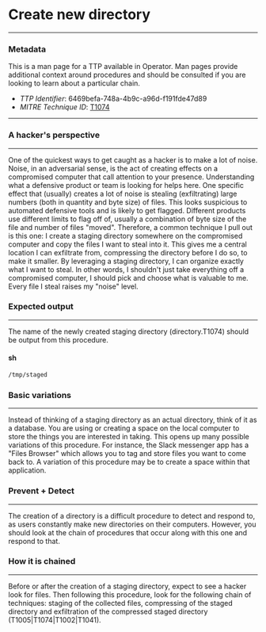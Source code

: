 
# Create new directory

---

### Metadata

This is a man page for a TTP available in Operator. Man pages provide additional context around procedures and should be consulted if you are looking to learn about a particular chain.

- *TTP Identifier*: 6469befa-748a-4b9c-a96d-f191fde47d89
- *MITRE Technique ID*: [T1074](https://attack.mitre.org/techniques/T1074/)

---

### A hacker's perspective

---

One of the quickest ways to get caught as a hacker is to make a lot of noise. Noise, in an adversarial sense, is the act of creating effects on a compromised computer that call attention to your presence. Understanding what a defensive product or team is looking for helps here. One specific effect that (usually) creates a lot of noise is stealing (exfiltrating) large numbers (both in quantity and byte size) of files. This looks suspicious to automated defensive tools and is likely to get flagged. Different products use different limits to flag off of, usually a combination of byte size of the file and number of files "moved". Therefore, a common technique I pull out is this one: I create a staging directory somewhere on the compromised computer and copy the files I want to steal into it. This gives me a central location I can exfiltrate from, compressing the directory before I do so, to make it smaller. By leveraging a staging directory, I can organize exactly what I want to steal. In other words, I shouldn't just take everything off a compromised computer, I should pick and choose what is valuable to me. Every file I steal raises my "noise" level.
### Expected output

---

The name of the newly created staging directory (directory.T1074) should be output from this procedure.

#### sh

```sh
/tmp/staged
```

### Basic variations

---

Instead of thinking of a staging directory as an actual directory, think of it as a database. You are using or creating a space on the local computer to store the things you are interested in taking. This opens up many possible variations of this procedure. For instance, the Slack messenger app has a "Files Browser" which allows you to tag and store files you want to come back to. A variation of this procedure may be to create a space within that application.

### Prevent + Detect

---

The creation of a directory is a difficult procedure to detect and respond to, as users constantly make new directories on their computers. However, you should look at the chain of procedures that occur along with this one and respond to that.

### How it is chained

---

Before or after the creation of a staging directory, expect to see a hacker look for files. Then following this procedure, look for the following chain of techniques: staging of the collected files, compressing of the staged directory and exfiltration of the compressed staged directory (T1005|T1074|T1002|T1041).
